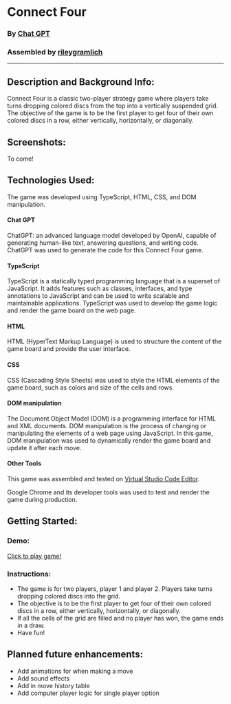# Connect Four
### By [Chat GPT](https://chat.openai.com/chat/)
### Assembled by [rileygramlich](https://github.com/rileygramlich)
---

## Description and Background Info:
Connect Four is a classic two-player strategy game where players take turns dropping colored discs from the top into a vertically suspended grid. The objective of the game is to be the first player to get four of their own colored discs in a row, either vertically, horizontally, or diagonally.

## Screenshots:
To come!
<!-- ![Screenshot of initialized game]() -->



## Technologies Used:
The game was developed using TypeScript, HTML, CSS, and DOM manipulation.

#### Chat GPT
ChatGPT: an advanced language model developed by OpenAI, capable of generating human-like text, answering questions, and writing code. ChatGPT was used to generate the code for this Connect Four game.

#### TypeScript
TypeScript is a statically typed programming language that is a superset of JavaScript. It adds features such as classes, interfaces, and type annotations to JavaScript and can be used to write scalable and maintainable applications. TypeScript was used to develop the game logic and render the game board on the web page.

#### HTML
HTML (HyperText Markup Language) is used to structure the content of the game board and provide the user interface.

#### CSS
CSS (Cascading Style Sheets) was used to style the HTML elements of the game board, such as colors and size of the cells and rows.

#### DOM manipulation
The Document Object Model (DOM) is a programming interface for HTML and XML documents. DOM manipulation is the process of changing or manipulating the elements of a web page using JavaScript. In this game, DOM manipulation was used to dynamically render the game board and update it after each move.


#### Other Tools
This game was assembled and tested on [Virtual Studio Code Editor](https://code.visualstudio.com/).


Google Chrome and its developer tools was used to test and render the game during production.

## Getting Started: 

### Demo:
[Click to play game!](https://rileygramlich.github.io/checkers/)

### Instructions:
* The game is for two players, player 1 and player 2.
Players take turns dropping colored discs into the grid.
* The objective is to be the first player to get four of their own colored discs in a row, either vertically, horizontally, or diagonally.
* If all the cells of the grid are filled and no player has won, the game ends in a draw.
* Have fun!

## Planned future enhancements:
* Add animations for when making a move
* Add sound effects
* Add in move history table
* Add computer player logic for single player option
